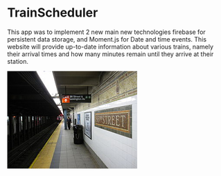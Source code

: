 # TrainScheduler

<p> 
  This app was to implement 2 new main new technologies firebase for persistent data storage, and Moment.js for Date and time events. This website will provide up-to-date information about various trains, namely their arrival times and how many minutes remain until they arrive at their station.
</p>

<img src="./assets/subway.JPG">